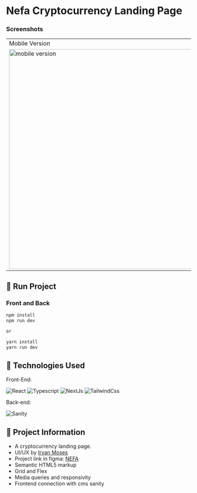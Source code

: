# Nefa Cryptocurrency Landing Page

### Screenshots

<table>
  <tr>
    <td>Mobile Version</td>
    <td>Desktop Version</td>
  </tr>
  <tr valign="top">
    <td> <img src="https://github.com/FelipeFama/Nefa/assets/91050670/56eb58e0-e614-419e-b682-4b8095a7ab6f" alt="mobile version" width=750 height=600  /></td>
    <td><img src="https://github.com/FelipeFama/Nefa/assets/91050670/eb336fa0-ae90-4161-98d0-971e22fd5078" alt="desktop version" width=1650 height=600 /></td>
  </tr>
</table>

## :rocket: Run Project

### Front and Back

```bash
npm install
npm run dev

or

yarn install
yarn run dev
```

## :wrench: Technologies Used
Front-End:

![React](https://img.shields.io/badge/react-%2320232a.svg?style=for-the-badge&logo=react&logoColor=%2361DAFB)
![Typescript](https://img.shields.io/badge/TypeScript-007ACC?style=for-the-badge&logo=typescript&logoColor=white)
![NextJs](https://img.shields.io/badge/next.js-000000?style=for-the-badge&logo=nextdotjs&logoColor=white)
![TailwindCss](https://img.shields.io/badge/Tailwind_CSS-38B2AC?style=for-the-badge&logo=tailwind-css&logoColor=white)

Back-end:

![Sanity](https://img.shields.io/badge/Sanity-f03f2e?style=for-the-badge&logo=sahibinden&logoColor=white)

## :rocket: Project Information

- A cryptocurrency landing page.
- UI/UX  by [Irvan Moses](https://dribbble.com/irvan_moses)
- Project link in figma: [NEFA](https://www.figma.com/file/xxnIkkDxUIG4N6zO5jRH5Z/NEFA---Cryptocurrency-Web-App-(Community)?node-id=0%3A1)
- Semantic HTML5 markup
- Grid and Flex
- Media queries and responsivity
- Frontend connection with cms sanity
